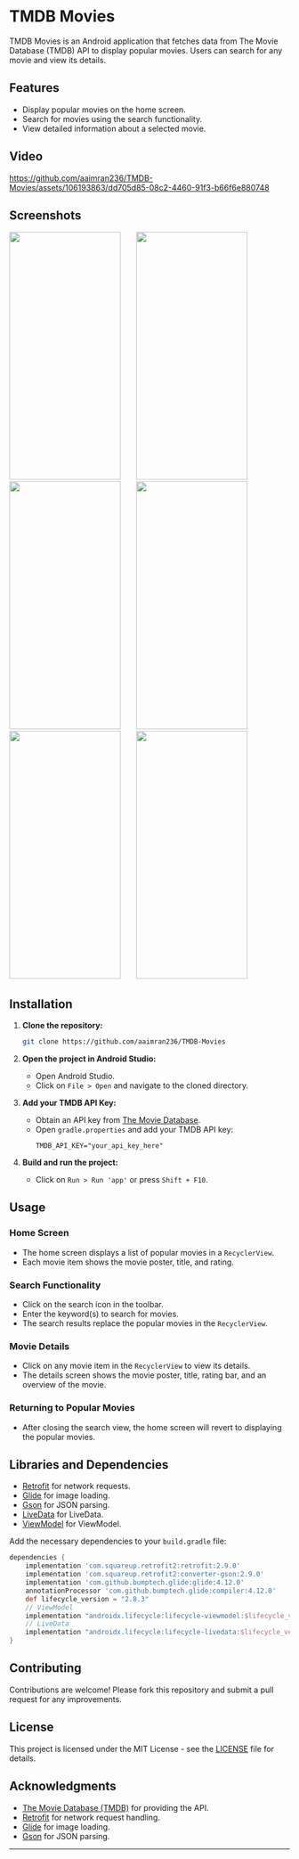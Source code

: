 # TMDB Movies

TMDB Movies is an Android application that fetches data from The Movie Database (TMDB) API to display popular movies. Users can search for any movie and view its details. 

## Features

- Display popular movies on the home screen.
- Search for movies using the search functionality.
- View detailed information about a selected movie.
## Video
https://github.com/aaimran236/TMDB-Movies/assets/106193863/dd705d85-08c2-4460-91f3-b66f6e880748

## Screenshots

<img src="https://github.com/aaimran236/TMDB-Movies/assets/106193863/d8992cce-720d-4eb1-86c0-b1b200fbc643" width="200" height="445">
 &nbsp; &nbsp; &nbsp;
 <img src="https://github.com/aaimran236/TMDB-Movies/assets/106193863/5cb72fd4-b46b-416e-a300-c09cf524b4a8" width="200" height="445">
  &nbsp; &nbsp; &nbsp;
  <img src="https://github.com/aaimran236/TMDB-Movies/assets/106193863/86e82aa6-c87e-4b34-a598-0d97720881d3" width="200" height="445">
  &nbsp; &nbsp; &nbsp;
<img src="https://github.com/aaimran236/TMDB-Movies/assets/106193863/a79a7213-19f0-41de-879e-5545d1e22584" width="200" height="445">
  &nbsp; &nbsp; &nbsp;
<img src="https://github.com/aaimran236/TMDB-Movies/assets/106193863/156cbaf7-d665-4e3a-8573-5241470e3046" width="200" height="445">
  &nbsp; &nbsp; &nbsp;
<img src="https://github.com/aaimran236/TMDB-Movies/assets/106193863/72286d61-c9df-4cef-b33c-88612e07a14a" width="200" height="445">


## Installation

1. **Clone the repository:**
    ```bash
    git clone https://github.com/aaimran236/TMDB-Movies
    ```

2. **Open the project in Android Studio:**
    - Open Android Studio.
    - Click on `File > Open` and navigate to the cloned directory.

3. **Add your TMDB API Key:**
    - Obtain an API key from [The Movie Database](https://www.themoviedb.org/documentation/api).
    - Open `gradle.properties` and add your TMDB API key:
      ```properties
      TMDB_API_KEY="your_api_key_here"
      ```

4. **Build and run the project:**
    - Click on `Run > Run 'app'` or press `Shift + F10`.

## Usage

### Home Screen

- The home screen displays a list of popular movies in a `RecyclerView`.
- Each movie item shows the movie poster, title, and rating.

### Search Functionality

- Click on the search icon in the toolbar.
- Enter the keyword(s) to search for movies.
- The search results replace the popular movies in the `RecyclerView`.

### Movie Details

- Click on any movie item in the `RecyclerView` to view its details.
- The details screen shows the movie poster, title, rating bar, and an overview of the movie.

### Returning to Popular Movies

- After closing the search view, the home screen will revert to displaying the popular movies.

## Libraries and Dependencies

- [Retrofit](https://square.github.io/retrofit/) for network requests.
- [Glide](https://github.com/bumptech/glide) for image loading.
- [Gson](https://github.com/google/gson) for JSON parsing.
- [LiveData](https://developer.android.com/jetpack/androidx/releases/lifecycle) for LiveData.
- [ViewModel](https://developer.android.com/jetpack/androidx/releases/lifecycle) for ViewModel.

Add the necessary dependencies to your `build.gradle` file:

```gradle
dependencies {
    implementation 'com.squareup.retrofit2:retrofit:2.9.0'
    implementation 'com.squareup.retrofit2:converter-gson:2.9.0'
    implementation 'com.github.bumptech.glide:glide:4.12.0'
    annotationProcessor 'com.github.bumptech.glide:compiler:4.12.0'
    def lifecycle_version = "2.8.3"
    // ViewModel
    implementation "androidx.lifecycle:lifecycle-viewmodel:$lifecycle_version"
    // LiveData
    implementation "androidx.lifecycle:lifecycle-livedata:$lifecycle_version"
}
```

## Contributing

Contributions are welcome! Please fork this repository and submit a pull request for any improvements.

## License

This project is licensed under the MIT License - see the [LICENSE](https://opensource.org/license/mit) file for details.

## Acknowledgments
- [The Movie Database (TMDB)](https://www.themoviedb.org/) for providing the API.
- [Retrofit](https://github.com/square/retrofit) for network request handling.
- [Glide](https://github.com/bumptech/glide) for image loading.
- [Gson](https://github.com/google/gson) for JSON parsing.
---
